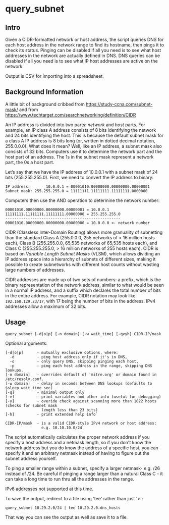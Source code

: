 # query_subnet

## Intro
Given a CIDR-formatted network or host address, the script queries DNS for each host address in the network range to find its  hostname, then pings it to check its status. Pinging can be disabled if all you need is to see what host addresses in the network are actually defined in DNS. DNS queries can be disabled if all you need is to see what IP host addresses are active on the network.

Output is CSV for importing into a spreadsheet.

## Background Information
A little bit of background cribbed from https://study-ccna.com/subnet-mask/ and from https://www.techtarget.com/searchnetworking/definition/CIDR

An IP address is divided into two parts: *network* and *host* parts. For example, an IP class A address consists of 8 bits identifying the network and 24 bits identifying the host. This is because the default subnet mask for a class A IP address is 8 bits long (or, written in dotted decimal notation, 255.0.0.0). What does it mean? Well, like an IP address, a subnet mask also consists of 32 bits. Computers use it to determine the network part and the host part of an address. The 1s in the subnet mask represent a network part, the 0s a host part.

Let’s say that we have the IP address of 10.0.0.1 with a subnet mask of 24 bits (255.255.255.0). First, we need to convert the IP address to binary:

```
IP address:       10.0.0.1 = 00001010.00000000.00000000.00000001
Subnet mask: 255.255.255.0 = 11111111.11111111.11111111.0000000
``` 
Computers then use the AND operation to determine the network number:

```
00001010.00000000.00000000.00000001 = 10.0.0.1
11111111.11111111.11111111.00000000 = 255.255.255.0
---------------------------------------------------
00001010.00000000.00000000.00000000 = 10.0.0.0 <- network number
```
CIDR (Classless Inter-Domain Routing) allows more granuality of subnetting than the standard Class A (255.0.0.0, 255 networks of > 16 million hosts each), Class B (255.255.0.0, 65,535 networks of 65,535 hosts each), and Class C (255.255.255.0, > 16 million networks of 255 hosts each). CIDR is based on *Variable Length Subnet Masks* (VLSM), which allows dividing an IP address space into a hierarchy of subnets of different sizes, making it possible to create subnetworks with different host counts without wasting large numbers of addresses.

CIDR addresses are made up of two sets of numbers: a prefix, which is the binary representation of the network address, similar to what would be seen in a normal IP address, and a suffix which declares the total number of bits in the entire address. For example, CIDR notation may look like `192.168.129.23/17`, with 17 being the number of bits in the address. IPv4 addresses allow a maximum of 32 bits.

## Usage

```
query_subnet [-d|o|p] [-n domain] [-w wait_time] [-qvyh] CIDR-IP/mask
```
Optional arguments:

```
[-d|o|p]      - mutually exclusive options, where:
  -d          - ping host address only if it's in DNS,
  -o          - only query DNS, skipping pinging each host,
  -p          - ping each host address in the range, skipping DNS lookups.
[-n domain]   - overrides default of 'mitre.org' or domain found in /etc/resolv.conf.
[-w domain]   - delay in seconds between DNS lookups (defaults to $sleep_wait_time sec)
[-q]          - minimal output only 
[-v]          - print variables and other info (useful for debugging)
[-y]          - overide check against scanning more than 1022 hosts (checks for subnet mask
                length less than 23 bits)
[-h]          - print extended help info`

CIDR-IP/mask  - is a valid CIDR-style IPv4 network or host address:
                e.g. 10.10.10.0/24
```

The script automatically calculates the proper network address if you specify a host address and a netmask length, so if you don't know the network address but you do know the address of a specific host, you can specify it and an arbitrary netmask instead of having to figure out the subnet address yourself.

To ping a smaller range within a subnet, specify a larger netmask- e.g. /26 instead of /24. Be careful if pinging a range larger than a natural Class C - it can take a long time to run thru all the addresses in the range.

IPv6 addresses not supported at this time.

To save the output, redirect to a file using 'tee' rather than just '>':
```
query_subnet 10.29.2.0/24 | tee 10.29.2.0.dns_hosts
```
That way you can see the output as well as save it to a file.
